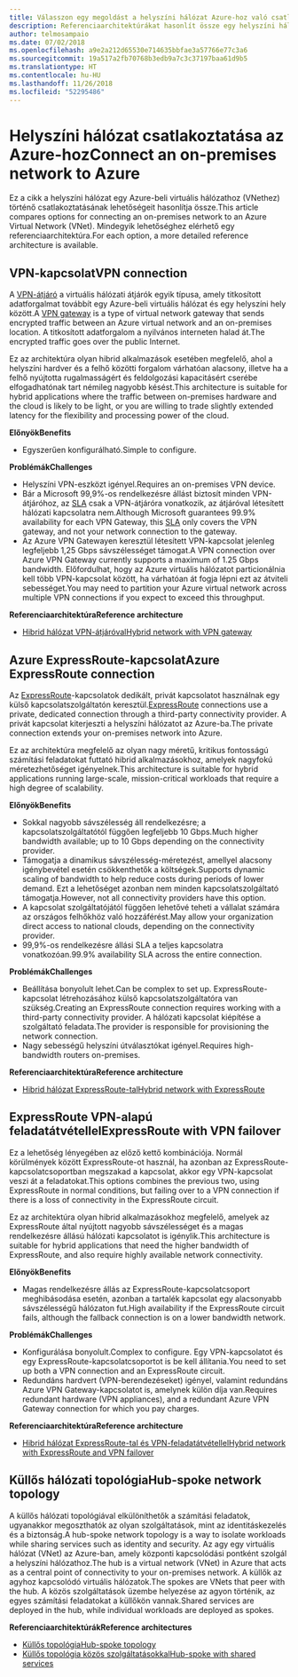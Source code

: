 ```yaml
---
title: Válasszon egy megoldást a helyszíni hálózat Azure-hoz való csatlakoztatásához
description: Referenciaarchitektúrákat hasonlít össze egy helyszíni hálózat az Azure-hoz való csatlakoztatásához.
author: telmosampaio
ms.date: 07/02/2018
ms.openlocfilehash: a9e2a212d65530e714635bbfae3a57766e77c3a6
ms.sourcegitcommit: 19a517a2fb70768b3edb9a7c3c37197baa61d9b5
ms.translationtype: HT
ms.contentlocale: hu-HU
ms.lasthandoff: 11/26/2018
ms.locfileid: "52295486"
---
```

# <a name="connect-an-on-premises-network-to-azure"></a><span data-ttu-id="eccd2-103">Helyszíni hálózat csatlakoztatása az Azure-hoz</span><span class="sxs-lookup"><span data-stu-id="eccd2-103">Connect an on-premises network to Azure</span></span>

<span data-ttu-id="eccd2-104">Ez a cikk a helyszíni hálózat egy Azure-beli virtuális hálózathoz (VNethez) történő csatlakoztatásának lehetőségeit hasonlítja össze.</span><span class="sxs-lookup"><span data-stu-id="eccd2-104">This article compares options for connecting an on-premises network to an Azure Virtual Network (VNet).</span></span> <span data-ttu-id="eccd2-105">Mindegyik lehetőséghez elérhető egy referenciaarchitektúra.</span><span class="sxs-lookup"><span data-stu-id="eccd2-105">For each option, a more detailed reference architecture is available.</span></span>

## <a name="vpn-connection"></a><span data-ttu-id="eccd2-106">VPN-kapcsolat</span><span class="sxs-lookup"><span data-stu-id="eccd2-106">VPN connection</span></span>

<span data-ttu-id="eccd2-107">A [VPN-átjáró](/azure/vpn-gateway/vpn-gateway-about-vpngateways) a virtuális hálózati átjárók egyik típusa, amely titkosított adatforgalmat továbbít egy Azure-beli virtuális hálózat és egy helyszíni hely között.</span><span class="sxs-lookup"><span data-stu-id="eccd2-107">A [VPN gateway](/azure/vpn-gateway/vpn-gateway-about-vpngateways) is a type of virtual network gateway that sends encrypted traffic between an Azure virtual network and an on-premises location.</span></span> <span data-ttu-id="eccd2-108">A titkosított adatforgalom a nyilvános interneten halad át.</span><span class="sxs-lookup"><span data-stu-id="eccd2-108">The encrypted traffic goes over the public Internet.</span></span>

<span data-ttu-id="eccd2-109">Ez az architektúra olyan hibrid alkalmazások esetében megfelelő, ahol a helyszíni hardver és a felhő közötti forgalom várhatóan alacsony, illetve ha a felhő nyújtotta rugalmasságért és feldolgozási kapacitásért cserébe elfogadhatónak tart némileg nagyobb késést.</span><span class="sxs-lookup"><span data-stu-id="eccd2-109">This architecture is suitable for hybrid applications where the traffic between on-premises hardware and the cloud is likely to be light, or you are willing to trade slightly extended latency for the flexibility and processing power of the cloud.</span></span>

<span data-ttu-id="eccd2-110">**Előnyök**</span><span class="sxs-lookup"><span data-stu-id="eccd2-110">**Benefits**</span></span>

- <span data-ttu-id="eccd2-111">Egyszerűen konfigurálható.</span><span class="sxs-lookup"><span data-stu-id="eccd2-111">Simple to configure.</span></span>

<span data-ttu-id="eccd2-112">**Problémák**</span><span class="sxs-lookup"><span data-stu-id="eccd2-112">**Challenges**</span></span>

- <span data-ttu-id="eccd2-113">Helyszíni VPN-eszközt igényel.</span><span class="sxs-lookup"><span data-stu-id="eccd2-113">Requires an on-premises VPN device.</span></span>
- <span data-ttu-id="eccd2-114">Bár a Microsoft 99,9%-os rendelkezésre állást biztosít minden VPN-átjáróhoz, az [SLA](https://azure.microsoft.com/support/legal/sla/vpn-gateway/) csak a VPN-átjáróra vonatkozik, az átjáróval létesített hálózati kapcsolatra nem.</span><span class="sxs-lookup"><span data-stu-id="eccd2-114">Although Microsoft guarantees 99.9% availability for each VPN Gateway, this [SLA](https://azure.microsoft.com/support/legal/sla/vpn-gateway/) only covers the VPN gateway, and not your network connection to the gateway.</span></span>
- <span data-ttu-id="eccd2-115">Az Azure VPN Gatewayen keresztül létesített VPN-kapcsolat jelenleg legfeljebb 1,25 Gbps sávszélességet támogat.</span><span class="sxs-lookup"><span data-stu-id="eccd2-115">A VPN connection over Azure VPN Gateway currently supports a maximum of 1.25 Gbps bandwidth.</span></span> <span data-ttu-id="eccd2-116">Előfordulhat, hogy az Azure virtuális hálózatot particionálnia kell több VPN-kapcsolat között, ha várhatóan át fogja lépni ezt az átviteli sebességet.</span><span class="sxs-lookup"><span data-stu-id="eccd2-116">You may need to partition your Azure virtual network across multiple VPN connections if you expect to exceed this throughput.</span></span>

<span data-ttu-id="eccd2-117">**Referenciaarchitektúra**</span><span class="sxs-lookup"><span data-stu-id="eccd2-117">**Reference architecture**</span></span>

- [<span data-ttu-id="eccd2-118">Hibrid hálózat VPN-átjáróval</span><span class="sxs-lookup"><span data-stu-id="eccd2-118">Hybrid network with VPN gateway</span></span>](./vpn.md)

## <a name="azure-expressroute-connection"></a><span data-ttu-id="eccd2-119">Azure ExpressRoute-kapcsolat</span><span class="sxs-lookup"><span data-stu-id="eccd2-119">Azure ExpressRoute connection</span></span>

<span data-ttu-id="eccd2-120">Az [ExpressRoute](/azure/expressroute/)-kapcsolatok dedikált, privát kapcsolatot használnak egy külső kapcsolatszolgáltatón keresztül.</span><span class="sxs-lookup"><span data-stu-id="eccd2-120">[ExpressRoute](/azure/expressroute/) connections use a private, dedicated connection through a third-party connectivity provider.</span></span> <span data-ttu-id="eccd2-121">A privát kapcsolat kiterjeszti a helyszíni hálózatot az Azure-ba.</span><span class="sxs-lookup"><span data-stu-id="eccd2-121">The private connection extends your on-premises network into Azure.</span></span> 

<span data-ttu-id="eccd2-122">Ez az architektúra megfelelő az olyan nagy méretű, kritikus fontosságú számítási feladatokat futtató hibrid alkalmazásokhoz, amelyek nagyfokú méretezhetőséget igényelnek.</span><span class="sxs-lookup"><span data-stu-id="eccd2-122">This architecture is suitable for hybrid applications running large-scale, mission-critical workloads that require a high degree of scalability.</span></span> 

<span data-ttu-id="eccd2-123">**Előnyök**</span><span class="sxs-lookup"><span data-stu-id="eccd2-123">**Benefits**</span></span>

- <span data-ttu-id="eccd2-124">Sokkal nagyobb sávszélesség áll rendelkezésre; a kapcsolatszolgáltatótól függően legfeljebb 10 Gbps.</span><span class="sxs-lookup"><span data-stu-id="eccd2-124">Much higher bandwidth available; up to 10 Gbps depending on the connectivity provider.</span></span>
- <span data-ttu-id="eccd2-125">Támogatja a dinamikus sávszélesség-méretezést, amellyel alacsony igénybevétel esetén csökkenthetők a költségek.</span><span class="sxs-lookup"><span data-stu-id="eccd2-125">Supports dynamic scaling of bandwidth to help reduce costs during periods of lower demand.</span></span> <span data-ttu-id="eccd2-126">Ezt a lehetőséget azonban nem minden kapcsolatszolgáltató támogatja.</span><span class="sxs-lookup"><span data-stu-id="eccd2-126">However, not all connectivity providers have this option.</span></span>
- <span data-ttu-id="eccd2-127">A kapcsolat szolgáltatójától függően lehetővé teheti a vállalat számára az országos felhőkhöz való hozzáférést.</span><span class="sxs-lookup"><span data-stu-id="eccd2-127">May allow your organization direct access to national clouds, depending on the connectivity provider.</span></span>
- <span data-ttu-id="eccd2-128">99,9%-os rendelkezésre állási SLA a teljes kapcsolatra vonatkozóan.</span><span class="sxs-lookup"><span data-stu-id="eccd2-128">99.9% availability SLA across the entire connection.</span></span>

<span data-ttu-id="eccd2-129">**Problémák**</span><span class="sxs-lookup"><span data-stu-id="eccd2-129">**Challenges**</span></span>

- <span data-ttu-id="eccd2-130">Beállítása bonyolult lehet.</span><span class="sxs-lookup"><span data-stu-id="eccd2-130">Can be complex to set up.</span></span> <span data-ttu-id="eccd2-131">ExpressRoute-kapcsolat létrehozásához külső kapcsolatszolgáltatóra van szükség.</span><span class="sxs-lookup"><span data-stu-id="eccd2-131">Creating an ExpressRoute connection requires working with a third-party connectivity provider.</span></span> <span data-ttu-id="eccd2-132">A hálózati kapcsolat kiépítése a szolgáltató feladata.</span><span class="sxs-lookup"><span data-stu-id="eccd2-132">The provider is responsible for provisioning the network connection.</span></span>
- <span data-ttu-id="eccd2-133">Nagy sebességű helyszíni útválasztókat igényel.</span><span class="sxs-lookup"><span data-stu-id="eccd2-133">Requires high-bandwidth routers on-premises.</span></span>

<span data-ttu-id="eccd2-134">**Referenciaarchitektúra**</span><span class="sxs-lookup"><span data-stu-id="eccd2-134">**Reference architecture**</span></span>

- [<span data-ttu-id="eccd2-135">Hibrid hálózat ExpressRoute-tal</span><span class="sxs-lookup"><span data-stu-id="eccd2-135">Hybrid network with ExpressRoute</span></span>](./expressroute.md)

## <a name="expressroute-with-vpn-failover"></a><span data-ttu-id="eccd2-136">ExpressRoute VPN-alapú feladatátvétellel</span><span class="sxs-lookup"><span data-stu-id="eccd2-136">ExpressRoute with VPN failover</span></span>

<span data-ttu-id="eccd2-137">Ez a lehetőség lényegében az előző kettő kombinációja. Normál körülmények között ExpressRoute-ot használ, ha azonban az ExpressRoute-kapcsolatcsoportban megszakad a kapcsolat, akkor egy VPN-kapcsolat veszi át a feladatokat.</span><span class="sxs-lookup"><span data-stu-id="eccd2-137">This options combines the previous two, using ExpressRoute in normal conditions, but failing over to a VPN connection if there is a loss of connectivity in the ExpressRoute circuit.</span></span>

<span data-ttu-id="eccd2-138">Ez az architektúra olyan hibrid alkalmazásokhoz megfelelő, amelyek az ExpressRoute által nyújtott nagyobb sávszélességet és a magas rendelkezésre állású hálózati kapcsolatot is igénylik.</span><span class="sxs-lookup"><span data-stu-id="eccd2-138">This architecture is suitable for hybrid applications that need the higher bandwidth of ExpressRoute, and also require highly available network connectivity.</span></span> 

<span data-ttu-id="eccd2-139">**Előnyök**</span><span class="sxs-lookup"><span data-stu-id="eccd2-139">**Benefits**</span></span>

- <span data-ttu-id="eccd2-140">Magas rendelkezésre állás az ExpressRoute-kapcsolatcsoport meghibásodása esetén, azonban a tartalék kapcsolat egy alacsonyabb sávszélességű hálózaton fut.</span><span class="sxs-lookup"><span data-stu-id="eccd2-140">High availability if the ExpressRoute circuit fails, although the fallback connection is on a lower bandwidth network.</span></span>

<span data-ttu-id="eccd2-141">**Problémák**</span><span class="sxs-lookup"><span data-stu-id="eccd2-141">**Challenges**</span></span>

- <span data-ttu-id="eccd2-142">Konfigurálása bonyolult.</span><span class="sxs-lookup"><span data-stu-id="eccd2-142">Complex to configure.</span></span> <span data-ttu-id="eccd2-143">Egy VPN-kapcsolatot és egy ExpressRoute-kapcsolatcsoportot is be kell állítania.</span><span class="sxs-lookup"><span data-stu-id="eccd2-143">You need to set up both a VPN connection and an ExpressRoute circuit.</span></span>
- <span data-ttu-id="eccd2-144">Redundáns hardvert (VPN-berendezéseket) igényel, valamint redundáns Azure VPN Gateway-kapcsolatot is, amelynek külön díja van.</span><span class="sxs-lookup"><span data-stu-id="eccd2-144">Requires redundant hardware (VPN appliances), and a redundant Azure VPN Gateway connection for which you pay charges.</span></span>

<span data-ttu-id="eccd2-145">**Referenciaarchitektúra**</span><span class="sxs-lookup"><span data-stu-id="eccd2-145">**Reference architecture**</span></span>

- [<span data-ttu-id="eccd2-146">Hibrid hálózat ExpressRoute-tal és VPN-feladatátvétellel</span><span class="sxs-lookup"><span data-stu-id="eccd2-146">Hybrid network with ExpressRoute and VPN failover</span></span>](./expressroute-vpn-failover.md)


## <a name="hub-spoke-network-topology"></a><span data-ttu-id="eccd2-147">Küllős hálózati topológia</span><span class="sxs-lookup"><span data-stu-id="eccd2-147">Hub-spoke network topology</span></span>

<span data-ttu-id="eccd2-148">A küllős hálózati topológiával elkülöníthetők a számítási feladatok, ugyanakkor megoszthatók az olyan szolgáltatások, mint az identitáskezelés és a biztonság.</span><span class="sxs-lookup"><span data-stu-id="eccd2-148">A hub-spoke network topology is a way to isolate workloads while sharing services such as identity and security.</span></span> <span data-ttu-id="eccd2-149">Az agy egy virtuális hálózat (VNet) az Azure-ban, amely központi kapcsolódási pontként szolgál a helyszíni hálózathoz.</span><span class="sxs-lookup"><span data-stu-id="eccd2-149">The hub is a virtual network (VNet) in Azure that acts as a central point of connectivity to your on-premises network.</span></span> <span data-ttu-id="eccd2-150">A küllők az agyhoz kapcsolódó virtuális hálózatok.</span><span class="sxs-lookup"><span data-stu-id="eccd2-150">The spokes are VNets that peer with the hub.</span></span> <span data-ttu-id="eccd2-151">A közös szolgáltatások üzembe helyezése az agyon történik, az egyes számítási feladatokat a küllőkön vannak.</span><span class="sxs-lookup"><span data-stu-id="eccd2-151">Shared services are deployed in the hub, while individual workloads are deployed as spokes.</span></span>


<span data-ttu-id="eccd2-152">**Referenciaarchitektúrák**</span><span class="sxs-lookup"><span data-stu-id="eccd2-152">**Reference architectures**</span></span>

- [<span data-ttu-id="eccd2-153">Küllős topológia</span><span class="sxs-lookup"><span data-stu-id="eccd2-153">Hub-spoke topology</span></span>](./hub-spoke.md)
- [<span data-ttu-id="eccd2-154">Küllős topológia közös szolgáltatásokkal</span><span class="sxs-lookup"><span data-stu-id="eccd2-154">Hub-spoke with shared services</span></span>](./shared-services.md)
